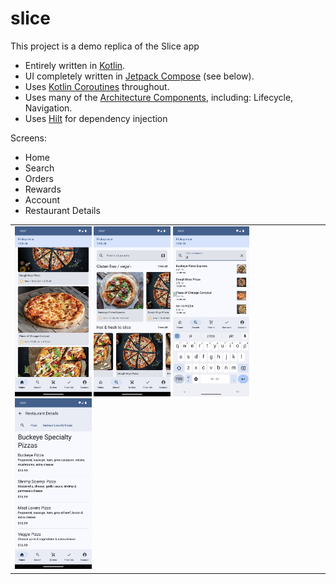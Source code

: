 # slice

This project is a demo replica of the Slice app

* Entirely written in [Kotlin](https://kotlinlang.org/).
* UI completely written in [Jetpack Compose](https://developer.android.com/jetpack/compose) (see below).
* Uses [Kotlin Coroutines](https://kotlinlang.org/docs/reference/coroutines/coroutines-guide.html) throughout.
* Uses many of the [Architecture Components](https://developer.android.com/topic/libraries/architecture/), including: Lifecycle, Navigation.
* Uses [Hilt](https://dagger.dev/hilt/) for dependency injection

Screens:
* Home
* Search
* Orders 
* Rewards
* Account
* Restaurant Details

<table>
<tr>
<td>
<img src="screenshots%2Fhome.png" width="25%" height="25%">
<img src="screenshots%2Fsearch.png" width="25%" height="25%">
<img src="screenshots%2Fsearch2.png" width="25%" height="25%">
<img src="screenshots%2Frestaurant_details.png" width="25%" height="25%">
</td>
</tr>
</table>
